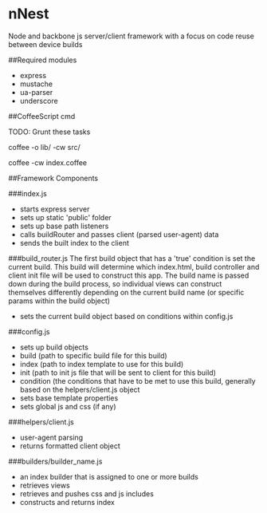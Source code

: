nNest
=====

Node and backbone js server/client framework with a focus on code reuse between device builds

##Required modules
* express
* mustache
* ua-parser
* underscore

##CoffeeScript cmd

TODO: Grunt these tasks

coffee -o lib/ -cw src/

coffee -cw index.coffee

##Framework Components

###index.js
* starts express server
* sets up static 'public' folder
* sets up base path listeners
* calls buildRouter and passes client (parsed user-agent) data
* sends the built index to the client

###build_router.js
The first build object that has a 'true' condition is set the current build.  This build will determine which index.html, build controller and client init file will be used to construct this app.  The build name is passed down during the build process, so individual views can construct themselves differently depending on the current build name (or specific params within the build object)
* sets the current build object based on conditions within config.js

###config.js
* sets up build objects
 * build (path to specific build file for this build)
 * index (path to index template to use for this build)
 * init (path to init js file that will be sent to client for this build)
 * condition (the conditions that have to be met to use this build, generally based on the helpers/client.js object
* sets base template properties
* sets global js and css (if any)

###helpers/client.js
* user-agent parsing
* returns formatted client object


###builders/builder_name.js
* an index builder that is assigned to one or more builds
* retrieves views
* retrieves and pushes css and js includes
* constructs and returns index
